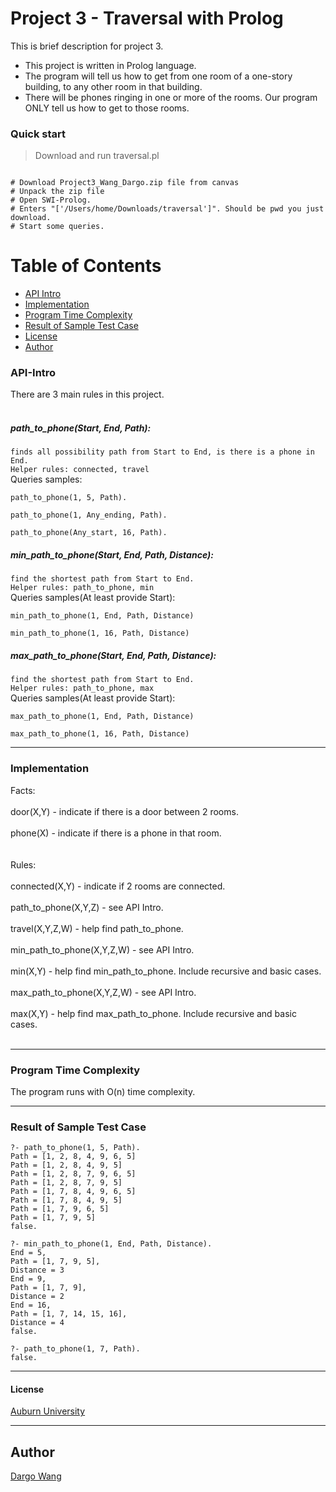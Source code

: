 # Project 3 - Traversal with Prolog

This is brief description for project 3. 

* This project is written in Prolog language.
* The program will tell us how to get from one room of a one-story building, to any other room in that building.
* There will be phones ringing in one or more of the rooms. Our program ONLY tell us how to get to those rooms.



### Quick start

> Download and run traversal.pl

```

# Download Project3_Wang_Dargo.zip file from canvas
# Unpack the zip file
# Open SWI-Prolog.
# Enters "['/Users/home/Downloads/traversal']". Should be pwd you just download.
# Start some queries.

```

# Table of Contents
* [API Intro](#api-intro)
* [Implementation](#implementation)
* [Program Time Complexity](#program-time-complexity)
* [Result of Sample Test Case](#result-of-sample-test-case)
* [License](#license)
* [Author](#author)




### API-Intro

There are 3 main rules in this project. <br /><br />

##### path_to_phone(Start, End, Path):<br />
`finds all possibility path from Start to End, is there is a phone in End.`<br />
`Helper rules: connected, travel`<br />
Queries samples:
```
path_to_phone(1, 5, Path).
```
```
path_to_phone(1, Any_ending, Path).
```
```
path_to_phone(Any_start, 16, Path).
```


##### min_path_to_phone(Start, End, Path, Distance):<br />
`find the shortest path from Start to End.`<br />
`Helper rules: path_to_phone, min`<br />
Queries samples(At least provide Start):

```
min_path_to_phone(1, End, Path, Distance)
```
```
min_path_to_phone(1, 16, Path, Distance)
```


##### max_path_to_phone(Start, End, Path, Distance):<br />
`find the shortest path from Start to End.`<br />
`Helper rules: path_to_phone, max`<br />
Queries samples(At least provide Start):

```
max_path_to_phone(1, End, Path, Distance)
```
```
max_path_to_phone(1, 16, Path, Distance)
```



___

### Implementation 

Facts: <br /><br />door(X,Y) - indicate if there is a door between 2 rooms.<br /><br />
       phone(X)  - indicate if there is a phone in that room.<br /><br /><br />
Rules: <br /><br />connected(X,Y) - indicate if 2 rooms are connected.<br /><br />
       path_to_phone(X,Y,Z) - see API Intro.<br /><br />
       travel(X,Y,Z,W) - help find path_to_phone.<br /><br />
       min_path_to_phone(X,Y,Z,W) - see API Intro.<br /><br />
       min(X,Y) - help find min_path_to_phone. Include recursive and basic cases.<br /><br />
       max_path_to_phone(X,Y,Z,W) - see API Intro.<br /><br />
       max(X,Y) - help find max_path_to_phone. Include recursive and basic cases.<br /><br />
  
  
___

### Program Time Complexity

The program runs with O(n) time complexity.


___

### Result of Sample Test Case
```
?- path_to_phone(1, 5, Path).
Path = [1, 2, 8, 4, 9, 6, 5] 
Path = [1, 2, 8, 4, 9, 5] 
Path = [1, 2, 8, 7, 9, 6, 5] 
Path = [1, 2, 8, 7, 9, 5] 
Path = [1, 7, 8, 4, 9, 6, 5] 
Path = [1, 7, 8, 4, 9, 5] 
Path = [1, 7, 9, 6, 5] 
Path = [1, 7, 9, 5] 
false.
```
```
?- min_path_to_phone(1, End, Path, Distance).
End = 5,
Path = [1, 7, 9, 5],
Distance = 3 
End = 9,
Path = [1, 7, 9],
Distance = 2 
End = 16,
Path = [1, 7, 14, 15, 16],
Distance = 4 
false.
```
```
?- path_to_phone(1, 7, Path).
false.
```

___

#### License
 [Auburn University](/LICENSE)

___

## Author
 [Dargo Wang](/LICENSE)
